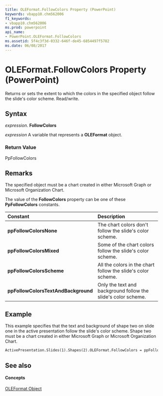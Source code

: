```yaml
---
title: OLEFormat.FollowColors Property (PowerPoint)
keywords: vbapp10.chm562006
f1_keywords:
- vbapp10.chm562006
ms.prod: powerpoint
api_name:
- PowerPoint.OLEFormat.FollowColors
ms.assetid: 5f4c3f3d-0332-646f-de45-6854497f5782
ms.date: 06/08/2017
---
```



# OLEFormat.FollowColors Property (PowerPoint)

Returns or sets the extent to which the colors in the specified object follow the slide's color scheme. Read/write.


## Syntax

 _expression_. **FollowColors**

 _expression_ A variable that represents a **OLEFormat** object.


### Return Value

PpFollowColors


## Remarks

The specified object must be a chart created in either Microsoft Graph or Microsoft Organization Chart. 

The value of the **FollowColors** property can be one of these **PpFollowColors** constants.



|**Constant**|**Description**|
|:-----|:-----|
|**ppFollowColorsNone**| The chart colors don't follow the slide's color scheme.|
|**ppFollowColorsMixed**|Some of the chart colors follow the slide's color scheme.|
|**ppFollowColorsScheme**| All the colors in the chart follow the slide's color scheme.|
|**ppFollowColorsTextAndBackground**|Only the text and background follow the slide's color scheme.|

## Example

This example specifies that the text and background of shape two on slide one in the active presentation follow the slide's color scheme. Shape two must be a chart created in either Microsoft Graph or Microsoft Organization Chart.


```vb
ActivePresentation.Slides(1).Shapes(2).OLEFormat.FollowColors = ppFollowColorsTextAndBackground
```


## See also


#### Concepts


[OLEFormat Object](oleformat-object-powerpoint.md)

